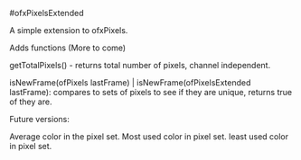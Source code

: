 #ofxPixelsExtended


A simple extension to ofxPixels.


Adds functions (More to come)


getTotalPixels() - returns total number of pixels, channel independent.

isNewFrame(ofPixels lastFrame) | isNewFrame(ofPixelsExtended lastFrame):
compares to sets of pixels to see if they are unique, returns true of they are.

Future versions:

Average color in the pixel set.
Most used color in pixel set.
least used color in pixel set.
